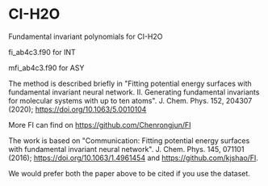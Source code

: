 # CI-H2O
Fundamental invariant polynomials for CI-H2O

fi_ab4c3.f90 for INT

mfi_ab4c3.f90 for ASY

The method is described briefly in "Fitting potential energy surfaces with fundamental invariant neural network. II. Generating fundamental invariants for molecular systems with up to ten atoms". J. Chem. Phys. 152, 204307 (2020); https://doi.org/10.1063/5.0010104

More FI can find on https://github.com/Chenrongjun/FI

The work is based on "Communication: Fitting potential energy surfaces with fundamental invariant neural network". J. Chem. Phys. 145, 071101 (2016); https://doi.org/10.1063/1.4961454 and https://github.com/kjshao/FI.

We would prefer both the paper above to be cited if you use the dataset.
